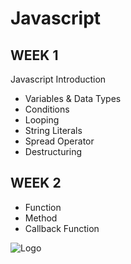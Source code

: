 
# Javascript 




## WEEK 1

Javascript Introduction

- Variables & Data Types
- Conditions
- Looping
- String Literals
- Spread Operator
- Destructuring

## WEEK 2

- Function
- Method
- Callback Function

![Logo](https://camo.githubusercontent.com/72d4e416bd802a1abc16d86e9d7d7a62318fca378d103f97fda207ef7d61463d/68747470733a2f2f7974332e67677068742e636f6d2f7974632f414b65644f4c543759443978365069522d4366624262464333777a3257617469495a4672495f4930762d366b3d733930302d632d6b2d63307830306666666666662d6e6f2d726a)
